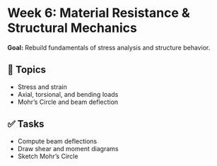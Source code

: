 # Week 6: Material Resistance & Structural Mechanics

**Goal:** Rebuild fundamentals of stress analysis and structure behavior.

## 🔧 Topics
- Stress and strain
- Axial, torsional, and bending loads
- Mohr’s Circle and beam deflection

## ✅ Tasks
- Compute beam deflections
- Draw shear and moment diagrams
- Sketch Mohr’s Circle
